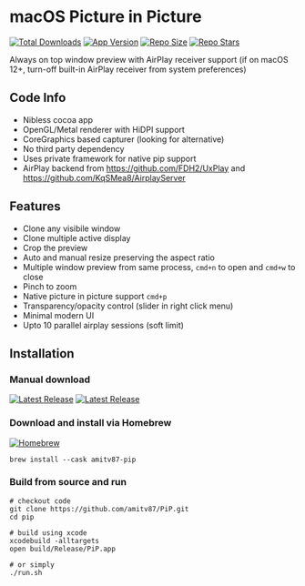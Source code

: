 # macOS Picture in Picture

<a href="https://github.com/amitv87/PiP/releases/latest"><img src="https://img.shields.io/github/downloads/amitv87/PiP/total" alt="Total Downloads"></a>
<a href="https://github.com/amitv87/PiP/releases/latest"><img src="https://img.shields.io/github/v/tag/amitv87/PiP" alt="App Version"></a>
<a href=""><img src="https://img.shields.io/github/repo-size/amitv87/PiP" alt="Repo Size"></a>
<a href="https://github.com/amitv87/PiP/stargazers"><img src="https://img.shields.io/github/stars/amitv87/PiP" alt="Repo Stars"></a>

Always on top window preview with AirPlay receiver support (if on macOS 12+, turn-off built-in AirPlay receiver from system preferences)

## Code Info
* Nibless cocoa app
* OpenGL/Metal renderer with HiDPI support
* CoreGraphics based capturer (looking for alternative)
* No third party dependency
* Uses private framework for native pip support
* AirPlay backend from https://github.com/FDH2/UxPlay and https://github.com/KqSMea8/AirplayServer

## Features
* Clone any visibile window
* Clone multiple active display
* Crop the preview
* Auto and manual resize preserving the aspect ratio
* Multiple window preview from same process, ```cmd+n``` to open and ```cmd+w``` to close
* Pinch to zoom
* Native picture in picture support ```cmd+p```
* Transparency/opacity control (slider in right click menu)
* Minimal modern UI
* Upto 10 parallel airplay sessions (soft limit)

## Installation

### Manual download
<a href="http://github.com/amitv87/PiP/releases/latest"><img src="https://img.shields.io/github/v/tag/amitv87/PiP?sort=date" alt="Latest Release"></a> <a href="http://github.com/amitv87/PiP/releases/latest"><img src="https://img.shields.io/github/downloads/amitv87/pip/latest/total" alt="Latest Release"></a>

### Download and install via Homebrew
<a href="https://formulae.brew.sh/cask/amitv87-pip"><img src="https://img.shields.io/homebrew/cask/installs/dm/amitv87-pip" alt="Homebrew"></a>
```
brew install --cask amitv87-pip
```

### Build from source and run
```
# checkout code
git clone https://github.com/amitv87/PiP.git
cd pip

# build using xcode
xcodebuild -alltargets
open build/Release/PiP.app

# or simply
./run.sh
```
